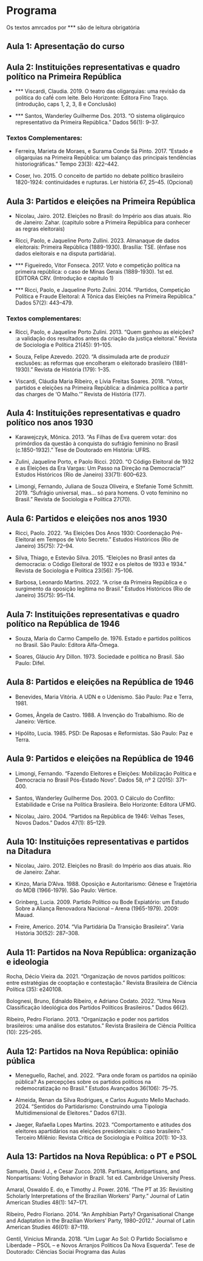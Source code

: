 # Programa

Os textos amrcados por *** são de leitura obrigatória


## Aula 1: Apresentação do curso


## Aula 2:  Instituições representativas e quadro político na Primeira República

- *** Viscardi, Claudia. 2019. O teatro das oligarquias: uma revisão da politica do café́ com leite. Belo Horizonte: Editora Fino Traço. (introdução, caps 1, 2, 3, 8 e Conclusão)

- *** Santos, Wanderley Guilherme Dos. 2013. “O sistema oligárquico representativo da Primeira República.” Dados 56(1): 9–37. 

### Textos Complementares: 

- Ferreira, Marieta de Moraes, e Surama Conde Sá Pinto. 2017. “Estado e oligarquias na Primeira República: um balanço das principais tendências historiográficas.” Tempo 23(3): 422–442.

- Coser, Ivo. 2015. O conceito de partido no debate político brasileiro 1820-1924: continuidades e rupturas. Ler história 67, 25–45. (Opcional)


## Aula 3: Partidos e eleições na Primeira República 

-  Nicolau, Jairo. 2012. Eleições no Brasil: do Império aos dias atuais. Rio de Janeiro: Zahar.  (capitulo sobre a Primeira República para conhecer as regras eleitorais)

- Ricci, Paolo, e Jaqueline Porto Zullini. 2023. Almanaque de dados eleitorais: Primeira República (1889-1930). Brasília: TSE. (ênfase nos dados eleitorais e na disputa partidária).

- *** Figueiredo, Vitor Fonseca. 2017. Voto e competição política na primeira república: o caso de Minas Gerais (1889-1930). 1st ed. EDITORA CRV. (Introdução e capitulo 1)

- *** Ricci, Paolo, e Jaqueline Porto Zulini. 2014. “Partidos, Competição Política e Fraude Eleitoral: A Tônica das Eleições na Primeira República.” Dados 57(2): 443–479. 

### Textos complementares: 

- Ricci, Paolo, e Jaqueline Porto Zulini. 2013. “Quem ganhou as eleições? :a validação dos resultados antes da criação da justiça eleitoral.” Revista de Sociologia e Política 21(45): 91–105.

- Souza, Felipe Azevedo. 2020. “A dissimulada arte de produzir exclusões: as reformas que encolheram o eleitorado brasileiro (1881-1930).” Revista de História (179): 1–35.

- Viscardi, Cláudia Maria Ribeiro, e Lívia Freitas Soares. 2018. “Votos, partidos e eleições na Primeira República: a dinâmica política a partir das charges de ‘O Malho.’” Revista de História (177).

## Aula 4:  Instituições representativas e quadro político nos anos 1930

- Karawejczyk, Mônica. 2013. “As Filhas de Eva querem votar: dos primórdios da questão à conquista do sufrágio feminino no Brasil (c.1850-1932).” Tese de Doutorado em História: UFRS.

- Zulini, Jaqueline Porto, e Paolo Ricci. 2020. “O Código Eleitoral de 1932 e as Eleições da Era Vargas: Um Passo na Direção na Democracia?” Estudos Históricos (Rio de Janeiro) 33(71): 600–623.

- Limongi, Fernando, Juliana de Souza Oliveira, e Stefanie Tomé Schmitt. 2019. “Sufrágio universal, mas... só para homens. O voto feminino no Brasil.” Revista de Sociologia e Política 27(70).


## Aula 6: Partidos e eleições nos anos 1930

- Ricci, Paolo. 2022. “As Eleições Dos Anos 1930: Coordenação Pré-Eleitoral em Tempos de Voto Secreto.” Estudos Históricos (Rio de Janeiro) 35(75): 72–94.

- Silva, Thiago, e Estevão Silva. 2015. “Eleições no Brasil antes da democracia: o Código Eleitoral de 1932 e os pleitos de 1933 e 1934.” Revista de Sociologia e Política 23(56): 75–106.

- Barbosa, Leonardo Martins. 2022. “A crise da Primeira República e o surgimento da oposição legítima no Brasil.” Estudos Históricos (Rio de Janeiro) 35(75): 95–114.


## Aula 7:  Instituições representativas e quadro político na República de 1946

- Souza, Maria do Carmo Campello de. 1976. Estado e partidos políticos no Brasil. São Paulo: Editora Alfa-Ômega.

- Soares, Gláucio Ary Dillon. 1973. Sociedade e política no Brasil. São Paulo: Difel.


## Aula 8: Partidos e eleições na República de 1946

- Benevides, Maria Vitória. A UDN e o Udenismo. São Paulo: Paz e Terra, 1981.

- Gomes, Ângela de Castro. 1988. A Invenção do Trabalhismo. Rio de Janeiro: Vértice.

- Hipólito, Lucia. 1985. PSD: De Raposas e Reformistas. São Paulo: Paz e Terra.


## Aula 9:  Partidos e eleições na República de 1946

- Limongi, Fernando. “Fazendo Eleitores e Eleições: Mobilização Política e Democracia no Brasil Pós-Estado Novo”. Dados 58, nº 2 (2015): 371–400. 

- Santos, Wanderley Guilherme Dos. 2003. O Cálculo do Conflito: Estabilidade e Crise na Política Brasileira. Belo Horizonte: Editora UFMG.

- Nicolau, Jairo. 2004. “Partidos na República de 1946: Velhas Teses, Novos Dados.” Dados 47(1): 85–129.


## Aula 10:  Instituições representativas e partidos na Ditadura

- Nicolau, Jairo. 2012. Eleições no Brasil: do Império aos dias atuais. Rio de Janeiro: Zahar.

- Kinzo, Maria D’Alva. 1988. Oposição e Autoritarismo: Gênese e Trajetória do MDB (1966-1979). São Paulo: Vértice.

- Grinberg, Lucia. 2009. Partido Político ou Bode Expiatório: um Estudo Sobre a Aliança Renovadora Nacional – Arena (1965-1979). 2009: Mauad.

- Freire, Americo. 2014. “Via Partidária Da Transição Brasileira”. Varia História 30(52): 287–308. 


## Aula 11: Partidos na Nova República: organização e ideologia

Rocha, Décio Vieira da. 2021. “Organização de novos partidos políticos: entre estratégias de cooptação e contestação.” Revista Brasileira de Ciência Política (35): e240108. 

Bolognesi, Bruno, Ednaldo Ribeiro, e Adriano Codato. 2022. “Uma Nova Classificação Ideológica dos Partidos Políticos Brasileiros.” Dados 66(2).

Ribeiro, Pedro Floriano. 2013. “Organização e poder nos partidos brasileiros: uma análise dos estatutos.” Revista Brasileira de Ciência Política (10): 225–265.


## Aula 12:  Partidos na Nova República: opinião pública

- Meneguello, Rachel, and. 2022. “Para onde foram os partidos na opinião pública? As percepções sobre os partidos políticos na redemocratização no Brasil.” Estudos Avançados 36(106): 75–75. 

- Almeida, Renan da Silva Rodrigues, e Carlos Augusto Mello Machado. 2024. “Sentidos do Partidarismo: Construindo uma Tipologia Multidimensional de Eleitores.” Dados 67(3).

- Jaeger, Rafaella Lopes Martins. 2023. “Comportamento e atitudes dos eleitores apartidários nas eleições presidenciais: o caso brasileiro.” Terceiro Milênio: Revista Crítica de Sociologia e Política 20(1): 10–33.


## Aula 13: Partidos na Nova República: o PT e PSOL

Samuels, David J., e Cesar Zucco. 2018. Partisans, Antipartisans, and Nonpartisans: Voting Behavior in Brazil. 1st ed. Cambridge University Press.

Amaral, Oswaldo E. do, e Timothy J. Power. 2016. “The PT at 35: Revisiting Scholarly Interpretations of the Brazilian Workers’ Party.” Journal of Latin American Studies 48(1): 147–171.

Ribeiro, Pedro Floriano. 2014. “An Amphibian Party? Organisational Change and Adaptation in the Brazilian Workers’ Party, 1980–2012.” Journal of Latin American Studies 46(01): 87–119. 

Gentil, Vinicius Miranda. 2018. “Um Lugar Ao Sol: O Partido Socialismo e Liberdade – PSOL – e Novos Arranjos Políticos Da Nova Esquerda”. Tese de Doutorado: Ciências Sociai
Programa das Aulas







